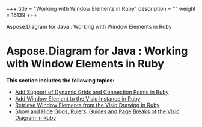 +++
title = "Working with Window Elements in Ruby" 
description = "" 
weight = 16139 
+++

Aspose.Diagram for Java : Working with Window Elements in Ruby  

# Aspose.Diagram for Java : Working with Window Elements in Ruby


**This section includes the following topics:**

*   [Add Support of Dynamic Grids and Connection Points in Ruby](https://docs2.aspose.com/diagram/java/plugins/asposediagramjavaforruby/rubyprogrammersguide/workingwithwindowelementsinruby/add+support+of+dynamic+grids+and+connection+points+in+ruby)
*   [Add Window Element to the Visio Instance in Ruby](https://docs2.aspose.com/diagram/java/plugins/asposediagramjavaforruby/rubyprogrammersguide/workingwithwindowelementsinruby/add+window+element+to+the+visio+instance+in+ruby)
*   [Retrieve Window Elements from the Visio Drawing in Ruby](https://docs2.aspose.com/diagram/java/plugins/asposediagramjavaforruby/rubyprogrammersguide/workingwithwindowelementsinruby/retrieve+window+elements+from+the+visio+drawing+in+ruby)
*   [Show and Hide Grids, Rulers, Guides and Page Breaks of the Visio Diagram in Ruby](https://docs2.aspose.com/diagram/java/plugins/asposediagramjavaforruby/rubyprogrammersguide/workingwithwindowelementsinruby/show+and+hide+grids+rulers+guides+and+page+breaks+of+the+visio+diagram+in+ruby)

